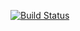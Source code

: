 
[![Build Status](https://dev.azure.com/rickardholefalck/HavamalProject/_apis/build/status/HavamalProject?branchName=azure-pipelines)](https://dev.azure.com/rickardholefalck/HavamalProject/_build/latest?definitionId=2&branchName=azure-pipelines)